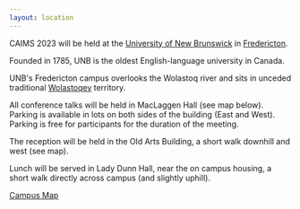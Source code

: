 ```yaml
---
layout: location
---
```


CAIMS 2023 will be held at the [University of New Brunswick](www.unb.ca) in [Fredericton](https://www.tourismfredericton.ca/en).

Founded in 1785, UNB is the oldest English-language university in Canada.  

UNB's Fredericton campus overlooks the Wolastoq river
and sits in unceded traditional [Wolastoqey](https://wnnb.wolastoqey.ca/) territory.  

All conference talks will be held in MacLaggen Hall (see map below).   Parking is available in lots on both sides of the building (East and West).  Parking is free for participants for the duration of the meeting.

The reception will be held in the Old Arts Building, a short walk downhill and west (see map).

Lunch will be served in Lady Dunn Hall, near the on campus housing, a short walk directly across campus (and slightly uphill).

[Campus Map](campusmap.jpeg)

